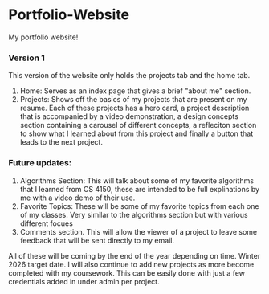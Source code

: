 # Portfolio-Website
My portfolio website!

### Version 1
This version of the website only holds the projects tab and the home tab.
1) Home: Serves as an index page that gives a brief "about me" section. 
2) Projects: Shows off the basics of my projects that are present on my resume. Each of these projects has a hero card, a project description that is accompanied by a video demonstration, a design concepts section containing a carousel of different concepts, a refleciton section to show what I learned about from this project and finally a button that leads to the next project.

### Future updates:
1) Algorithms Section: This will talk about some of my favorite algorithms that I learned from CS 4150, these are intended to be full explinations by me with a video demo of their use.
2) Favorite Topics: These will be some of my favorite topics from each one of my classes. Very similar to the algorithms section but with various different focues
3) Comments section. This will allow the viewer of a project to leave some feedback that will be sent directly to my email.

All of these will be coming by the end of the year depending on time. Winter 2026 target date.
I will also continue to add new projects as more become completed with my coursework. This can be easily done with just a few credentials added in under admin per project.
